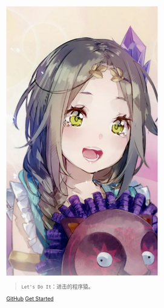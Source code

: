 <img src="./coverimg.jpg"  width="400" />


> `Let's Do It`：进击的程序猿。

[GitHub](https://github.com/AUGUSTRUSH8/LetsDoIt)
[Get Started](#introduction)